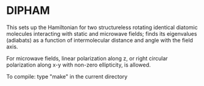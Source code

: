 # DIPHAM
This sets up the Hamiltonian for two structureless rotating identical diatomic molecules interacting with static and microwave fields; finds its eigenvalues (adiabats) as a function of intermolecular distance and angle with the field axis.  

For microwave fields, linear polarization along z, or right circular polarization along x-y with non-zero ellipticity, is allowed.  

To compile: type "make" in the current directory
